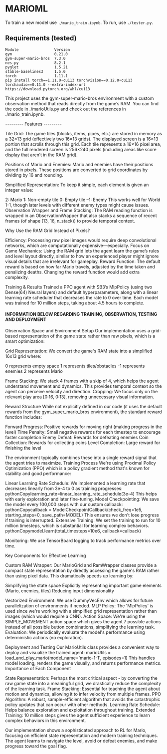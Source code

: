 # MARIOML

To train a new model use `./mario_train.ipynb`.
To run, use `./tester.py`.

## Requirements (tested)

    Module                Version 
    gym                   0.21.0  
    gym-super-mario-bros  7.3.0   
    nes-py                8.2.1   
    pyglet                1.5.21  
    stable-baselines3     1.5.0   
    torch                 1.11.1  
    pip install torch==1.11.0+cu113 torchvision==0.12.0+cu113 torchaudio==0.11.0 --extra-index-url https://download.pytorch.org/whl/cu113

This project uses the gym-super-mario-bros environment with a custom observation method that reads directly from the game’s RAM. You can find the code in ./marioUtils.py and check out the references in ./mario_train.ipynb.

--------- Features ---------

Tile Grid:
The game tiles (blocks, items, pipes, etc.) are stored in memory as a 32×13 grid (effectively two 16×13 grids). The displayed screen is a 16×13 portion that scrolls through this grid. Each tile represents a 16×16 pixel area, and the full rendered screen is 256×240 pixels (including areas like score display that aren’t in the RAM grid).

Positions of Mario and Enemies:
Mario and enemies have their positions stored in pixels. These positions are converted to grid coordinates by dividing by 16 and rounding.

Simplified Representation:
To keep it simple, each element is given an integer value:

2: Mario
1: Non-empty tile
0: Empty tile
–1: Enemy
This works well for World 1-1, though later levels with different enemy types might cause issues.
Observation Wrapper and Frame Stacking:
The RAM reading function is wrapped in an ObservationWrapper that also stacks a sequence of recent frames (of shape (13, 16, n_stack)) to provide temporal context.

Why Use the RAM Grid Instead of Pixels?

Efficiency: Processing raw pixel images would require deep convolutional networks, which are computationally expensive—especially.
Focus on Game Mechanics: Using the RAM grid lets the agent learn the game’s rules and level layout directly, similar to how an experienced player might ignore visual details that are irrelevant for gameplay.
Reward Function: The default reward is based on how far Mario travels, adjusted by the time taken and penalizing deaths. Changing the reward function would add extra complexity.

Training & Results
Trained a PPO agent with SB3’s MlpPolicy (using two Dense(64) Neural layers) and default hyperparameters, along with a linear learning rate scheduler that decreases the rate to 0 over time. Each model was trained for 10 million steps, taking about 4.5 hours to complete.

#### INFORMATION BELOW REGARDING TRAINING, OBSERVATION, TESTING AND DEPLOYMENT

Observation Space and Environment Setup
Our implementation uses a grid-based representation of the game state rather than raw pixels, which is a smart optimization:

Grid Representation: We convert the game's RAM state into a simplified 16x13 grid where:

0 represents empty space
1 represents tiles/obstacles
-1 represents enemies
2 represents Mario

Frame Stacking: We stack 4 frames with a skip of 4, which helps the agent understand movement and dynamics. This provides temporal context so the agent can perceive velocity and direction.
Cropping: We focus only on the relevant play area [0:16, 0:13], removing unnecessary visual information.

Reward Structure
While not explicitly defined in our code (it uses the default rewards from the gym_super_mario_bros environment), the standard reward function includes:

Forward Progress: Positive rewards for moving right (making progress in the level)
Time Penalty: Small negative rewards for each timestep to encourage faster completion
Enemy Defeat: Rewards for defeating enemies
Coin Collection: Rewards for collecting coins
Level Completion: Large reward for finishing the level

The environment typically combines these into a single reward signal that the agent tries to maximize.
Training Process
We're using Proximal Policy Optimization (PPO) which is a policy gradient method that's known for stability and good performance:

Linear Learning Rate Schedule: We implemented a learning rate that decreases linearly from 3e-4 to 0 as training progresses:
pythonCopylearning_rate=linear_learning_rate_schedule(3e-4)
This helps with early exploration and later fine-tuning.
Model Checkpointing: We save the model every 100,000 steps with our custom callback:
pythonCopycallback = ModelCheckpointCallback(check_freq=1e5, starting_steps=0, save_path=MODEL)
This ensures we don't lose progress if training is interrupted.
Extensive Training: We set the training to run for 10 million timesteps, which is substantial for learning complex behaviors.
pythonCopymodel.learn(total_timesteps=10e6, callback=callback)

Monitoring: We use TensorBoard logging to track performance metrics over time.

Key Components for Effective Learning

Custom RAM Wrapper: Our MarioGrid and RamWrapper classes provide a compact state representation by directly accessing the game's RAM rather than using pixel data. This dramatically speeds up learning by:

Simplifying the state space
Explicitly representing important game elements (Mario, enemies, tiles)
Reducing input dimensionality

Vectorized Environment: We use DummyVecEnv which allows for future parallelization of environments if needed.
MLP Policy: The 'MlpPolicy' is used since we're working with a simplified grid representation rather than images (which would require a CNN).
Action Space: We're using the SIMPLE_MOVEMENT action space which gives the agent 7 possible actions instead of all possible button combinations, simplifying the learning task.
Evaluation: We periodically evaluate the model's performance using deterministic actions (no exploration).

Deployment and Testing
Our MarioUtils class provides a convenient way to deploy and visualize the trained agent:
marioUtils = load_and_play_mario(model_name='mario-1-1', episodes=1)
This handles model loading, renders the game visually, and returns performance metrics.
Importance of Each Component

State Representation: Perhaps the most critical aspect - by converting the raw game state into a meaningful grid, we drastically reduce the complexity of the learning task.
Frame Stacking: Essential for teaching the agent about motion and dynamics, allowing it to infer velocity from multiple frames.
PPO Algorithm: A robust, sample-efficient algorithm that avoids the catastrophic policy updates that can occur with other methods.
Learning Rate Schedule: Helps balance exploration and exploitation throughout training.
Extended Training: 10 million steps gives the agent sufficient experience to learn complex behaviors in this environment.

Our implementation shows a sophisticated approach to RL for Mario, focusing on efficient state representation and modern training techniques. The agent learns to navigate the level, avoid or defeat enemies, and make progress toward the goal flag.
